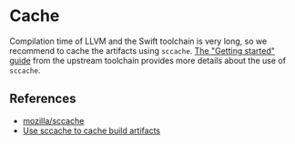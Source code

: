 # Cache

Compilation time of LLVM and the Swift toolchain is very long, so we recommend to cache the artifacts using `sccache`. [The "Getting started" guide](https://github.com/apple/swift/blob/main/docs/HowToGuides/GettingStarted.md#the-roles-of-different-tools) from the upstream toolchain provides more details about the use of `sccache`.


## References

- [mozilla/sccache](https://github.com/mozilla/sccache)
- [Use sccache to cache build artifacts](https://github.com/apple/swift/blob/master/docs/DevelopmentTips.md#use-sccache-to-cache-build-artifacts)
